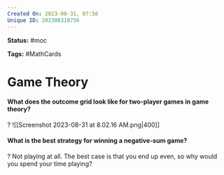 ```yaml
---
Created On: 2023-08-31, 07:56
Unique ID: 202308310756
---
```

**Status:** #moc 

**Tags:** #MathCards 

# Game Theory

#### What does the outcome grid look like for two-player games in game theory?
?
![[Screenshot 2023-08-31 at 8.02.16 AM.png|400]]
<!--SR:!2024-06-02,165,250-->


#### What is the best strategy for winning a negative-sum game?
?
Not playing at all. The best case is that you end up even, so why would you spend your time playing? 
<!--SR:!2024-11-29,294,270-->


